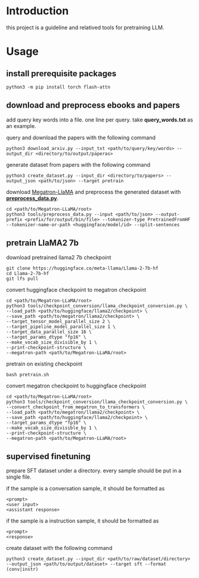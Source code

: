 # Introduction

this project is a guideline and relatived tools for pretraining LLM.

# Usage

## install prerequisite packages

```shell
python3 -m pip install torch flash-attn
```

## download and preprocess ebooks and papers

add query key words into a file. one line per query. take **query_words.txt** as an example.

query and download the papers with the following command

```shell
python3 download_arxiv.py --input_txt <path/to/query/key/words> --output_dir <directory/to/output/paperas>
```

generate dataset from papers with the following command

```shell
python3 create_dataset.py --input_dir <directory/to/papers> --output_json <path/to/json> --target pretrain
```

download [Megatron-LlaMA](https://github.com/alibaba/Megatron-LLaMA) and preprocess the generated dataset with [**preprocess_data.py**](https://github.com/alibaba/Megatron-LLaMA/blob/main/tools/preprocess_data.py).

```shell
cd <path/to/Megatron-LLaMA/root>
python3 tools/preprocess_data.py --input <path/to/json> --output-prefix <prefix/for/output/bin/file> --tokenizer-type PretrainedFromHF --tokenizer-name-or-path <huggingface/model/id> --split-sentences
```

## pretrain LlaMA2 7b

download pretrained llama2 7b checkpoint

```shell
git clone https://huggingface.co/meta-llama/Llama-2-7b-hf
cd Llama-2-7b-hf
git lfs pull
```

convert huggingface checkpoint to megatron checkpoint

```shell
cd <path/to/Megatron-LLaMA/root>
python3 tools/checkpoint_conversion/llama_checkpoint_conversion.py \
--load_path <path/to/huggingface/llama2/checkpoint> \
--save_path <path/to/megatron/llama2/checkpoint> \
--target_tensor_model_parallel_size 2 \
--target_pipeline_model_parallel_size 1 \
--target_data_parallel_size 16 \
--target_params_dtype "fp16" \
--make_vocab_size_divisible_by 1 \
--print-checkpoint-structure \
--megatron-path <path/to/Megatron-LLaMA/root>
```

pretrain on existing checkpoint

```shell
bash pretrain.sh
```

convert megatron checkpoint to huggingface checkpoint

```shell
cd <path/to/Megatron-LLaMA/root>
python3 tools/checkpoint_conversion/llama_checkpoint_conversion.py \
--convert_checkpoint_from_megatron_to_transformers \
--load_path <path/to/megatron/llama2/checkpoint> \
--save_path <path/to/huggingface/llama2/checkpoint> \
--target_params_dtype "fp16" \
--make_vocab_size_divisible_by 1 \
--print-checkpoint-structure \
--megatron-path <path/to/Megatron-LLaMA/root>
```

## supervised finetuning

prepare SFT dataset under a directory. every sample should be put in a single file.

if the sample is a conversation sample, it should be formatted as

```
<prompt>
<user input>
<assistant response>
```

if the sample is a instruction sample, it should be formatted as

```
<prompt>
<response>
```

create dataset with the following command

```shell
python3 create_dataset.py --input_dir <path/to/raw/dataset/directory> --output_json <path/to/output/dataset> --target sft --format (conv|instr)
```

